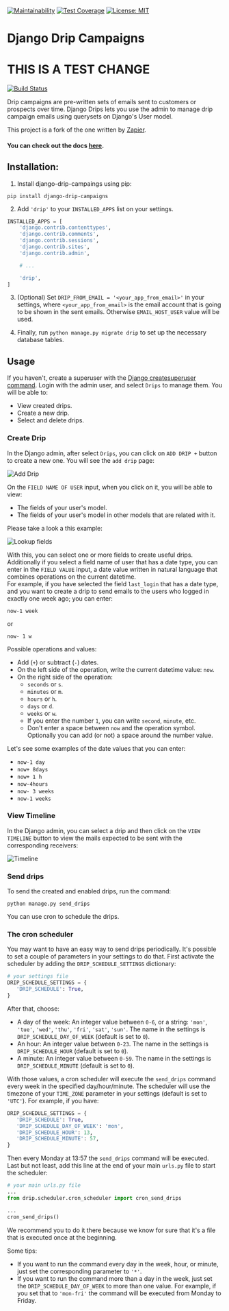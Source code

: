 [![Maintainability](https://api.codeclimate.com/v1/badges/5240f5a755d873846f8f/maintainability)](https://codeclimate.com/repos/5f0c9d52db4bad011400189e/maintainability)
[![Test Coverage](https://api.codeclimate.com/v1/badges/5240f5a755d873846f8f/test_coverage)](https://codeclimate.com/repos/5f0c9d52db4bad011400189e/test_coverage)
[![License: MIT](https://img.shields.io/badge/License-MIT-yellow.svg)](https://opensource.org/licenses/MIT)

# Django Drip Campaigns

# THIS IS A TEST CHANGE

[![Build Status](https://travis-ci.com/rootstrap/django-drip-campaigns.svg?branch=master)](https://travis-ci.com/rootstrap/django-drip-campaigns)

Drip campaigns are pre-written sets of emails sent to customers or prospects over time. Django Drips lets you use the admin to manage drip campaign emails using querysets on Django's User model.

This project is a fork of the one written by [Zapier](https://zapier.com/z/qO/).

#### You can check out the docs [here](https://django-drip-campaigns.readthedocs.io/en/latest/).

## Installation:

1. Install django-drip-campaings using pip:

```
pip install django-drip-campaigns
```

2. Add `'drip'` to your `INSTALLED_APPS` list on your settings.

```python
INSTALLED_APPS = [
    'django.contrib.contenttypes',
    'django.contrib.comments',
    'django.contrib.sessions',
    'django.contrib.sites',
    'django.contrib.admin',

    # ...

    'drip',
]
```

3. (Optional) Set `DRIP_FROM_EMAIL = '<your_app_from_email>'` in your settings, where `<your_app_from_email>` is the email account that is going to be shown in the sent emails. Otherwise `EMAIL_HOST_USER` value will be used.

4. Finally, run `python manage.py migrate drip` to set up the necessary database tables.

## Usage

If you haven't, create a superuser with the [Django createsuperuser command](https://docs.djangoproject.com/en/3.0/intro/tutorial02/#creating-an-admin-user). Login with the admin user, and select `Drips` to manage them. You will be able to:

- View created drips.
- Create a new drip.
- Select and delete drips.

### Create Drip

In the Django admin, after select `Drips`, you can click on `ADD DRIP +` button to create a new one. You will see the `add drip` page:

![Add Drip](https://raw.githubusercontent.com/rootstrap/django-drip-campaigns/master/docs/images/add_drip_page.png)

On the `FIELD NAME OF USER` input, when you click on it, you will be able to view:

- The fields of your user's model.
- The fields of your user's model in other models that are related with it.

Please take a look a this example:

![Lookup fields](https://raw.githubusercontent.com/rootstrap/django-drip-campaigns/master/docs/images/users_lookup_fields.png)

With this, you can select one or more fields to create useful drips.  
Additionally if you select a field name of user that has a date type, you can enter in the `FIELD VALUE` input, a date value written in natural language that combines operations on the current datetime.  
For example, if you have selected the field `last_login` that has a date type, and you want to create a drip to send emails to the users who logged in exactly one week ago; you can enter:

```
now-1 week
```

or

```
now- 1 w
```

Possible operations and values:

- Add (`+`) or subtract (`-`) dates.
- On the left side of the operation, write the current datetime value: `now`.
- On the right side of the operation:
  - `seconds` or `s`.
  - `minutes` or `m`.
  - `hours` or `h`.
  - `days` or `d`.
  - `weeks` or `w`.
  - If you enter the number `1`, you can write `second`, `minute`, etc.
  - Don't enter a space between `now` and the operation symbol. Optionally you can add (or not) a space around the number value.

Let's see some examples of the date values that you can enter:

- `now-1 day`
- `now+ 8days`
- `now+ 1 h`
- `now-4hours`
- `now- 3 weeks`
- `now-1 weeks`

### View Timeline

In the Django admin, you can select a drip and then click on the `VIEW TIMELINE` button to view the mails expected to be sent with the corresponding receivers:

![Timeline](https://raw.githubusercontent.com/rootstrap/django-drip-campaigns/master/docs/images/view_timeline.png)

### Send drips

To send the created and enabled drips, run the command:

```
python manage.py send_drips
```

You can use cron to schedule the drips.

### The cron scheduler

You may want to have an easy way to send drips periodically. It's possible to set a couple of parameters in your settings to do that. First activate the scheduler by adding the `DRIP_SCHEDULE_SETTINGS` dictionary:

```python
# your settings file
DRIP_SCHEDULE_SETTINGS = {
   'DRIP_SCHEDULE': True,
}

```

After that, choose:

- A day of the week: An integer value between `0-6`, or a string: `'mon'`, `'tue'`, `'wed'`, `'thu'`, `'fri'`, `'sat'`, `'sun'`. The name in the settings is `DRIP_SCHEDULE_DAY_OF_WEEK` (default is set to `0`).
- An hour: An integer value between `0-23`. The name in the settings is `DRIP_SCHEDULE_HOUR` (default is set to `0`).
- A minute: An integer value between `0-59`. The name in the settings is `DRIP_SCHEDULE_MINUTE` (default is set to `0`).

With those values, a cron scheduler will execute the `send_drips` command every week in the specified day/hour/minute. The scheduler will use the timezone of your `TIME_ZONE` parameter in your settings (default is set to `'UTC'`). For example, if you have:

```python
DRIP_SCHEDULE_SETTINGS = {
   'DRIP_SCHEDULE': True,
   'DRIP_SCHEDULE_DAY_OF_WEEK': 'mon',
   'DRIP_SCHEDULE_HOUR': 13,
   'DRIP_SCHEDULE_MINUTE': 57,
}
```

Then every Monday at 13:57 the `send_drips` command will be executed.  
Last but not least, add this line at the end of your main `urls.py` file to start the scheduler:

```python
# your main urls.py file
...
from drip.scheduler.cron_scheduler import cron_send_drips

...
cron_send_drips()
```

We recommend you to do it there because we know for sure that it's a file that is executed once at the beginning.

Some tips:

- If you want to run the command every day in the week, hour, or minute, just set the corresponding parameter to `'*'`.
- If you want to run the command more than a day in the week, just set the `DRIP_SCHEDULE_DAY_OF_WEEK` to more than one value. For example, if you set that to `'mon-fri'` the command will be executed from Monday to Friday.
